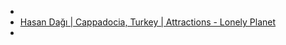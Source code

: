 -
- [Hasan Dağı | Cappadocia, Turkey | Attractions - Lonely Planet](https://www.lonelyplanet.com/turkey/cappadocia-kapadokya/attractions/hasan-dagi/a/poi-sig/1529972/360873)
-